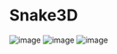 # Snake3D
![image](https://user-images.githubusercontent.com/19374181/177622755-f83bb10b-0deb-4189-ae32-b6dfc19fe76e.png)
![image](https://user-images.githubusercontent.com/19374181/177622814-d338d335-2096-42e5-a4c7-1eee1730170c.png)
![image](https://user-images.githubusercontent.com/19374181/177623026-452eb4e2-f54e-49e8-a5c8-cf7ddb58d669.png)
